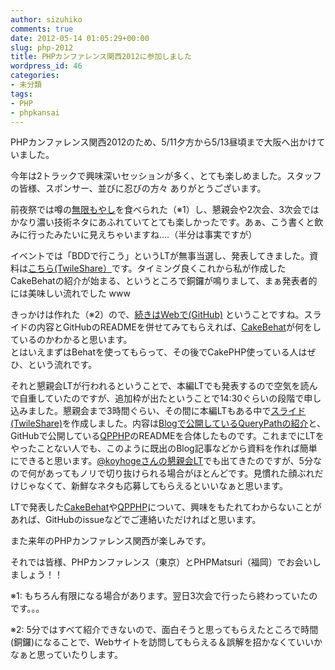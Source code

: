 ```yaml
---
author: sizuhiko
comments: true
date: 2012-05-14 01:05:29+00:00
slug: php-2012
title: PHPカンファレンス関西2012に参加しました
wordpress_id: 46
categories:
- 未分類
tags:
- PHP
- phpkansai
---
```


<!-- more -->PHPカンファレンス関西2012のため、5/11夕方から5/13昼頃まで大阪へ出かけていました。  

今年は2トラックで興味深いセッションが多く、とても楽しめました。スタッフの皆様、スポンサー、並びに忍びの方々 ありがとうございます。  

  

前夜祭では噂の[無限もやし](http://yfrog.com/h31gkgej)を食べられた（※1）し、懇親会や2次会、3次会ではかなり濃い技術ネタにあふれていてとても楽しかったです。あぁ、こう書くと飲みに行ったみたいに見えちゃいますね....（半分は事実ですが）  

  

イベントでは「BDDで行こう」というLTが無事当選し、発表してきました。資料は[こちら(TwileShare）](http://twl.sh/KDfToj)です。タイミング良くこれから私が作成したCakeBehatの紹介が始まる、というところで銅鑼が鳴りまして、まぁ発表者的には美味しい流れでした www  
  

きっかけは作れた（※2）ので、[続きはWebで(GitHub)](https://github.com/sizuhiko/CakeBehat) ということですね。スライドの内容とGitHubのREADMEを併せてみてもらえれば、[CakeBehat](https://github.com/sizuhiko/CakeBehat)が何をしているのかわかると思います。  
とはいえまずはBehatを使ってもらって、その後でCakePHP使っている人はぜひ、という流れです。  
  

それと懇親会LTが行われるということで、本編LTでも発表するので空気を読んで自重していたのですが、追加枠が出たということで14:30ぐらいの段階で申し込みました。懇親会まで3時間ぐらい、その間に本編LTもある中で[スライド(TwileShare)](http://twl.sh/ISQ93T)を作成しました。内容は[Blogで公開しているQueryPathの紹介](http://my.opera.com/sizuhiko/blog/2012/05/01/querypath-html)と、GitHubで公開している[QPPHP](https://github.com/sizuhiko/QPPHP)のREADMEを合体したものです。これまでにLTをやったことない人でも、このように既出のBlog記事などから資料を作れば簡単にできると思います。[@koyhogeさんの懇親会LT](http://slidesha.re/JlROFb)でも出てきたのですが、5分なので何があってもノリで切り抜けられる場合がほとんどです。見慣れた顔ぶれだけじゃなくて、新鮮なネタも応募してもらえるといいなぁと思います。  
  

LTで発表した[CakeBehat](https://github.com/sizuhiko/CakeBehat)や[QPPHP](https://github.com/sizuhiko/QPPHP)について、興味をもたれてわからないことがあれば、GitHubのissueなどでご連絡いただければと思います。  
  

また来年のPHPカンファレンス関西が楽しみです。  

それでは皆様、PHPカンファレンス（東京）とPHPMatsuri（福岡）でお会いしましょう！！
  
  

※1: もちろん有限になる場合があります。翌日3次会で行ったら終わっていたのです。。。
  

※2: 5分ではすべて紹介できないので、面白そうと思ってもらえたところで時間(銅鑼)になることで、Webサイトを訪問してもらえる＆誤解を招かなくていいかなぁと思っていたりします。

